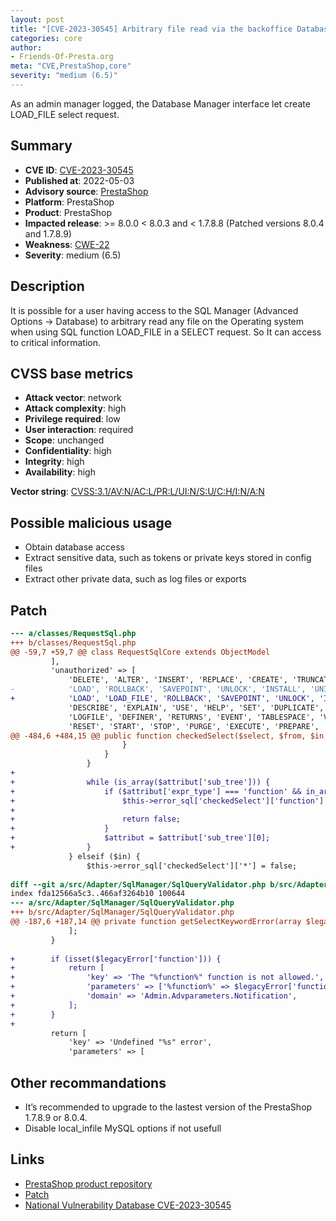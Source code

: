 ```yaml
---
layout: post
title: "[CVE-2023-30545] Arbitrary file read via the backoffice Database Manager [DEBATE RUNNING ABOUT SCORING FROM PS CORE]"
categories: core
author:
- Friends-Of-Presta.org
meta: "CVE,PrestaShop,core"
severity: "medium (6.5)"
---
```


As an admin manager logged, the Database Manager interface let create LOAD_FILE select request.

## Summary

* **CVE ID**: [CVE-2023-30545](https://cve.mitre.org/cgi-bin/cvename.cgi?name=CVE-2023-30545)
* **Published at**: 2022-05-03
* **Advisory source**: [PrestaShop](https://github.com/PrestaShop/PrestaShop/security/advisories/GHSA-fh7r-996q-gvcp)
* **Platform**: PrestaShop
* **Product**: PrestaShop
* **Impacted release**: >= 8.0.0 < 8.0.3 and < 1.7.8.8 (Patched versions 8.0.4 and 1.7.8.9)
* **Weakness**: [CWE-22](https://www.cvedetails.com/cwe-details/22/cwe.html)
* **Severity**: medium (6.5)

## Description

It is possible for a user having access to the SQL Manager (Advanced Options -> Database) to arbitrary read any file on the Operating system when using SQL function LOAD_FILE in a SELECT request. So It can access to critical information.

## CVSS base metrics

* **Attack vector**: network
* **Attack complexity**: high
* **Privilege required**: low
* **User interaction**: required
* **Scope**: unchanged
* **Confidentiality**: high
* **Integrity**: high
* **Availability**: high

**Vector string**: [CVSS:3.1/AV:N/AC:L/PR:L/UI:N/S:U/C:H/I:N/A:N](https://nvd.nist.gov/vuln-metrics/cvss/v3-calculator?vector=AV:N/AC:L/PR:L/UI:N/S:U/C:H/I:N/A:N)

## Possible malicious usage

* Obtain database access
* Extract sensitive data, such as tokens or private keys stored in config files
* Extract other private data, such as log files or exports

## Patch

```diff
--- a/classes/RequestSql.php
+++ b/classes/RequestSql.php
@@ -59,7 +59,7 @@ class RequestSqlCore extends ObjectModel
         ],
         'unauthorized' => [
             'DELETE', 'ALTER', 'INSERT', 'REPLACE', 'CREATE', 'TRUNCATE', 'OPTIMIZE', 'GRANT', 'REVOKE', 'SHOW', 'HANDLER',
-            'LOAD', 'ROLLBACK', 'SAVEPOINT', 'UNLOCK', 'INSTALL', 'UNINSTALL', 'ANALZYE', 'BACKUP', 'CHECK', 'CHECKSUM', 'REPAIR', 'RESTORE', 'CACHE',
+            'LOAD', 'LOAD_FILE', 'ROLLBACK', 'SAVEPOINT', 'UNLOCK', 'INSTALL', 'UNINSTALL', 'ANALZYE', 'BACKUP', 'CHECK', 'CHECKSUM', 'REPAIR', 'RESTORE', 'CACHE',
             'DESCRIBE', 'EXPLAIN', 'USE', 'HELP', 'SET', 'DUPLICATE', 'VALUES',  'INTO', 'RENAME', 'CALL', 'PROCEDURE',  'FUNCTION', 'DATABASE', 'SERVER',
             'LOGFILE', 'DEFINER', 'RETURNS', 'EVENT', 'TABLESPACE', 'VIEW', 'TRIGGER', 'DATA', 'DO', 'PASSWORD', 'USER', 'PLUGIN', 'FLUSH', 'KILL',
             'RESET', 'START', 'STOP', 'PURGE', 'EXECUTE', 'PREPARE', 'DEALLOCATE', 'LOCK', 'USING', 'DROP', 'FOR', 'UPDATE', 'BEGIN', 'BY', 'ALL', 'SHARE',
@@ -484,6 +484,15 @@ public function checkedSelect($select, $from, $in = false)
                         }
                     }
                 }
+
+                while (is_array($attribut['sub_tree'])) {
+                    if ($attribut['expr_type'] === 'function' && in_array(strtoupper($attribut['base_expr']), $this->tested['unauthorized'])) {
+                        $this->error_sql['checkedSelect']['function'] = $attribut['base_expr'];
+
+                        return false;
+                    }
+                    $attribut = $attribut['sub_tree'][0];
+                }
             } elseif ($in) {
                 $this->error_sql['checkedSelect']['*'] = false;
 
diff --git a/src/Adapter/SqlManager/SqlQueryValidator.php b/src/Adapter/SqlManager/SqlQueryValidator.php
index fda12566a5c3..466af3264b10 100644
--- a/src/Adapter/SqlManager/SqlQueryValidator.php
+++ b/src/Adapter/SqlManager/SqlQueryValidator.php
@@ -187,6 +187,14 @@ private function getSelectKeywordError(array $legacyError)
             ];
         }
 
+        if (isset($legacyError['function'])) {
+            return [
+                'key' => 'The "%function%" function is not allowed.',
+                'parameters' => ['%function%' => $legacyError['function']],
+                'domain' => 'Admin.Advparameters.Notification',
+            ];
+        }
+
         return [
             'key' => 'Undefined "%s" error',
             'parameters' => [
```

## Other recommandations

* It’s recommended to upgrade to the lastest version of the PrestaShop 1.7.8.9 or 8.0.4.
* Disable local_infile MySQL options if not usefull


## Links

* [PrestaShop product repository](https://github.com/PrestaShop/PrestaShop/security/advisories/GHSA-8r4m-5p6p-52rp)
* [Patch](https://github.com/PrestaShop/PrestaShop/commit/d900806e1841a31f26ff0a1843a6888fc1bb7f81.patch)
* [National Vulnerability Database CVE-2023-30545](https://nvd.nist.gov/vuln/detail/CVE-2023-30545)

